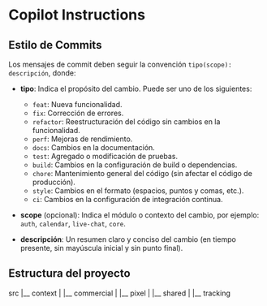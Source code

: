 # Copilot Instructions

## Estilo de Commits

Los mensajes de commit deben seguir la convención `tipo(scope): descripción`, donde:

- **tipo**: Indica el propósito del cambio. Puede ser uno de los siguientes:
  - `feat`: Nueva funcionalidad.
  - `fix`: Corrección de errores.
  - `refactor`: Reestructuración del código sin cambios en la funcionalidad.
  - `perf`: Mejoras de rendimiento.
  - `docs`: Cambios en la documentación.
  - `test`: Agregado o modificación de pruebas.
  - `build`: Cambios en la configuración de build o dependencias.
  - `chore`: Mantenimiento general del código (sin afectar el código de producción).
  - `style`: Cambios en el formato (espacios, puntos y comas, etc.).
  - `ci`: Cambios en la configuración de integración continua.

- **scope** (opcional): Indica el módulo o contexto del cambio, por ejemplo: `auth`, `calendar`, `live-chat`, `core`.

- **descripción**: Un resumen claro y conciso del cambio (en tiempo presente, sin mayúscula inicial y sin punto final).

## Estructura del proyecto

src
|__ context
|   |__ commercial
|   |__ pixel
|   |__ shared
|   |__ tracking
